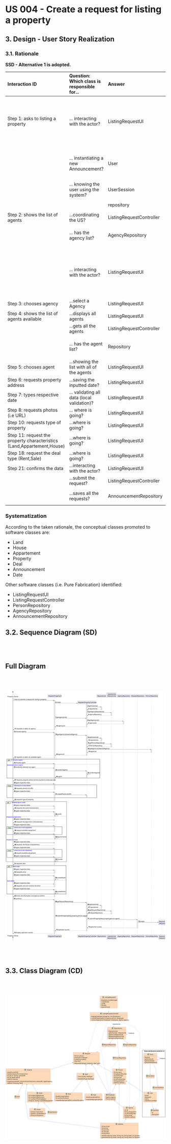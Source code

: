 # US 004 - Create a request for listing a property

## 3. Design - User Story Realization 

### 3.1. Rationale

**SSD - Alternative 1 is adopted.**

| Interaction ID | Question: Which class is responsible for... | Answer| Justification (with patterns)|
|:-------------  |:--------------------- |:---------------------|:---------------------------------------------|
| Step 1: asks to listing a property  |	... interacting with the actor? | ListingRequestUI | Pure Fabrication: there is no reason to assign this responsibility to any existing class in the Domain Model. |
| 			  		 |	... instantiating a new Announcement? | User         | Creator (Rule 1): the user creates a new Announcement Request for their property.                                                         |
| 			  		 | ... knowing the user using the system?  | UserSession          | IE: cf. A&A component documentation.                                                                          |
|  		  		 |							 | repository         | IE: knows the UserRepository                                                                             |
| Step 2: shows the list of agents | ...coordinating the US?  | ListingRequestController | Controller |
| 	      |	...  has the agency list? | AgencyRepository | IE: knows and stores all agencies/ Pure Fabrication |
|         |... interacting with the actor? | ListingRequestUI | Pure Fabrication: there is no reason to assign this responsibility to any existing class in the Domain Model. |
| Step 3: chooses agency |	...select a Agency | ListingRequestUI | Pure Fabrication|
| Step 4: shows the list of agents available    | ...displays all agents | ListingRequestUI | Pure Fabrication|
|                        | ...gets all the agents | ListingRequestController | Controller|
| 	      |	...  has the agent list? | Repository | IE: knows and stores all agents/ Pure Fabrication |
| Step 5: chooses agent | ...showing the list with all of the agents| ListingRequestUI | Pure Fabrication |
| Step 6: requests property address | 	...saving the inputted date?| ListingRequestUI | Pure Fabrication |          
| Step 7: types respective date	| 	... validating all data (local validation)?| ListingRequestUI | Pure Fabrication| 
| Step 8: requests photos (i.e URL) | 	... where is going? | ListingRequestUI| Pure Fabrication|
| Step 10: requests type of property |...where is going? | ListingRequestUI | Pure Fabrication |
| Step 11: request the property characteristics (Land,Appartement,House) | ...where is going? | ListingRequestUI | Pure Fabrication|
| Step 18: request the deal type (Rent,Sale) | ...where is going? | ListingRequestUI | Pure Fabrication|
| Step 21: confirms the data | ...interacting with the actor? | ListingRequestUI | Pure Fabrication|
|          |...submit the request? | ListingRequestController | Controller |
|          |...saves all the requests? | AnnouncementRepository | Information Expert: owns its data. |
### Systematization ##

According to the taken rationale, the conceptual classes promoted to software classes are: 

 * Land
 * House
 * Appartement
 * Property
 * Deal
 * Announcement
 * Date

Other software classes (i.e. Pure Fabrication) identified: 

 * ListingRequestUI  
 * ListingRequestController
 * PersonRepository
 * AgencyRepository
 * AnnouncementRepository
 


## 3.2. Sequence Diagram (SD)

<br><br>

## Full Diagram

<br><br>

![Sequence Diagram - Full](svg/us004-sequence-diagram-full.svg)

<br><br>

## 3.3. Class Diagram (CD)

<br><br>

![Class Diagram](svg/us004-class-diagram.svg)